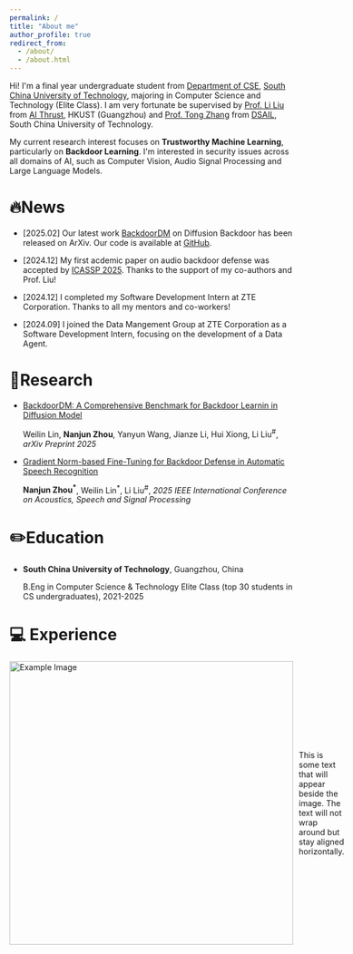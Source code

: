 ```yaml
---
permalink: /
title: "About me"
author_profile: true
redirect_from: 
  - /about/
  - /about.html
---
```


Hi! I'm a final year undergraduate student from [Department of CSE](https://www2.scut.edu.cn/cs/), [South China University of Technology](https://www.scut.edu.cn/new/), majoring in Computer Science and Technology (Elite Class). I am very fortunate be supervised by [Prof. Li Liu](https://liliu-avril.github.io/) from [AI Thrust](https://ait.hkust-gz.edu.cn/), HKUST (Guangzhou) and [Prof. Tong Zhang](https://www2.scut.edu.cn/cs/2021/0317/c22284a422099/page.htm) from [DSAIL](http://www.dsail.vip/), South China University of Technology.

My current research interest focuses on **Trustworthy Machine Learning**, particularly on **Backdoor Learning**. I'm interested in security issues across all domains of AI, such as Computer Vision, Audio Signal Processing and Large Language Models. 

🔥News
======
- [2025.02] Our latest work [BackdoorDM](https://arxiv.org/abs/2502.11798) on Diffusion Backdoor has been released on ArXiv. Our code is available at [GitHub](https://github.com/linweiii/BackdoorDM).

- [2024.12] My first acdemic paper on audio backdoor defense was accepted by [ICASSP 2025](https://2025.ieeeicassp.org/). Thanks to the support of my co-authors and Prof. Liu!

- [2024.12] I completed my Software Development Intern at ZTE Corporation. Thanks to all my mentors and co-workers!

- [2024.09] I joined the Data Mangement Group at ZTE Corporation as a Software Development Intern, focusing on the development of a Data Agent.

📑Research
======
- [BackdoorDM: A Comprehensive Benchmark for Backdoor Learnin in Diffusion Model](https://arxiv.org/abs/2502.11798)

  Weilin Lin, **Nanjun Zhou**, Yanyun Wang, Jianze Li, Hui Xiong, Li Liu<sup>#</sup>, *arXiv Preprint 2025*


- [Gradient Norm-based Fine-Tuning for Backdoor Defense in Automatic Speech Recognition](https://arxiv.org/abs/2502.01152)

  **Nanjun Zhou<sup>*</sup>**, Weilin Lin<sup>*</sup>, Li Liu<sup>#</sup>, *2025 IEEE International Conference on Acoustics, Speech and Signal Processing*

# ✏️Education

- **South China University of Technology**, Guangzhou, China

  B.Eng in Computer Science & Technology Elite Class (top 30 students in CS undergraduates), 2021-2025

# 💻 Experience

<div style="display: flex; align-items: center;">     
    <img src="icassp2025.png" alt="Example Image" width="500px" style="margin-right: 10px;">     
    <p>This is some text that will appear beside the image. The text will not wrap around but stay aligned horizontally.</p> 
</div>

